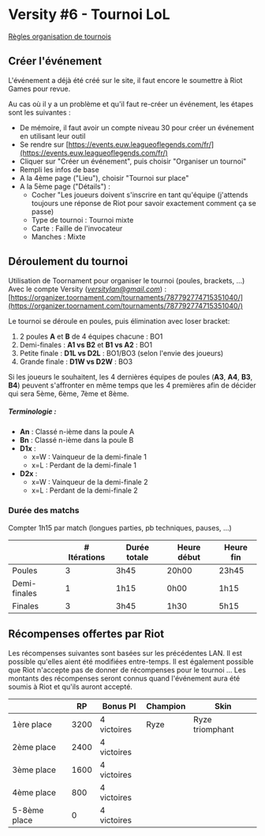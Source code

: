 Versity #6 - Tournoi LoL
===

[Règles organisation de tournois](https://s3-us-west-2.amazonaws.com/burningman-prod/tournament-rules/fr_FR.pdf)

## Créer l'événement

L'événement a déjà été créé sur le site, il faut encore le soumettre à Riot Games pour revue.

Au cas où il y a un problème et qu'il faut re-créer un événement, les étapes sont les suivantes :

- De mémoire, il faut avoir un compte niveau 30 pour créer un événement en utilisant leur outil
- Se rendre sur [https://events.euw.leagueoflegends.com/fr/](https://events.euw.leagueoflegends.com/fr/)
- Cliquer sur "Créer un événement", puis choisir "Organiser un tournoi"
- Rempli les infos de base
- A la 4ème page ("Lieu"), choisir "Tournoi sur place"
- A la 5ème page ("Détails") :
    - Cocher "Les joueurs doivent s'inscrire en tant qu'équipe (j'attends toujours une réponse de Riot pour savoir exactement comment ça se passe)
    - Type de tournoi : Tournoi mixte
    - Carte : Faille de l'invocateur
    - Manches : Mixte

## Déroulement du tournoi

Utilisation de Toornament pour organiser le tournoi (poules, brackets, ...)
Avec le compte Versity (*versitylan@gmail.com*) : [https://organizer.toornament.com/tournaments/787792774715351040/](https://organizer.toornament.com/tournaments/787792774715351040/)

Le tournoi se déroule en poules, puis élimination avec loser bracket:
1. 2 poules **A** et **B** de 4 équipes chacune : BO1
2. Demi-finales : **A1 vs B2** et **B1 vs A2** : BO1
3. Petite finale : **D1L vs D2L** : BO1/BO3 (selon l'envie des joueurs)
4. Grande finale : **D1W vs D2W** : BO3

Si les joueurs le souhaitent, les 4 dernières équipes de poules (**A3**, **A4**, **B3**, **B4**) peuvent s'affronter en même temps que les 4 premières afin de décider qui sera 5ème, 6ème, 7ème et 8ème.


##### Terminologie :
- **An** : Classé n-ième dans la poule A
- **Bn** : Classé n-ième dans la poule B
- **D1x** :
    - x=W : Vainqueur de la demi-finale 1
    - x=L : Perdant de la demi-finale 1
- **D2x** :
    - x=W : Vainqueur de la demi-finale 2
    - x=L : Perdant de la demi-finale 2

### Durée des matchs

Compter 1h15 par match (longues parties, pb techniques, pauses, ...)


|              | # Itérations | Durée totale | Heure début | Heure fin |
| --------     | --------     | --------     | ---------   | ---       |
| Poules       | 3            | 3h45         | 20h00       | 23h45     |
| Demi-finales | 1            | 1h15         | 0h00        | 1h15      |
| Finales      | 3            | 3h45         | 1h30        | 5h15      |

## Récompenses offertes par Riot

Les récompenses suivantes sont basées sur les précédentes LAN. Il est possible qu'elles aient été modifiées entre-temps.
Il est également possible que Riot n'accepte pas de donner de récompenses pour le tournoi ...
Les montants des récompenses seront connus quand l'événement aura été soumis à Riot et qu'ils auront accepté.


|              | RP   | Bonus PI    | Champion | Skin            |
| ------------ | ---- | ----------- | -------- | --------------- |
| 1ère place   | 3200 | 4 victoires | Ryze     | Ryze triomphant |
| 2ème place   | 2400 | 4 victoires |          |                 |
| 3ème place   | 1600 | 4 victoires |          |                 |
| 4ème place   | 800  | 4 victoires |          |                 |
| 5-8ème place | 0    | 4 victoires |          |                 |
